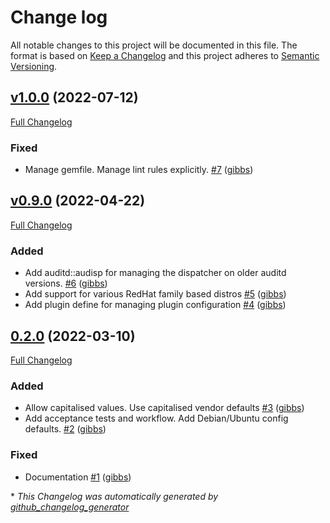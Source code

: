 # Change log

All notable changes to this project will be documented in this file. The format is based on [Keep a Changelog](http://keepachangelog.com/en/1.0.0/) and this project adheres to [Semantic Versioning](http://semver.org).

## [v1.0.0](https://github.com/gibbs/puppet-auditd/tree/v1.0.0) (2022-07-12)

[Full Changelog](https://github.com/gibbs/puppet-auditd/compare/v0.9.0...v1.0.0)

### Fixed

- Manage gemfile. Manage lint rules explicitly. [\#7](https://github.com/gibbs/puppet-auditd/pull/7) ([gibbs](https://github.com/gibbs))

## [v0.9.0](https://github.com/gibbs/puppet-auditd/tree/v0.9.0) (2022-04-22)

[Full Changelog](https://github.com/gibbs/puppet-auditd/compare/0.2.0...v0.9.0)

### Added

- Add auditd::audisp for managing the dispatcher on older auditd versions. [\#6](https://github.com/gibbs/puppet-auditd/pull/6) ([gibbs](https://github.com/gibbs))
- Add support for various RedHat family based distros [\#5](https://github.com/gibbs/puppet-auditd/pull/5) ([gibbs](https://github.com/gibbs))
- Add plugin define for managing plugin configuration [\#4](https://github.com/gibbs/puppet-auditd/pull/4) ([gibbs](https://github.com/gibbs))

## [0.2.0](https://github.com/gibbs/puppet-auditd/tree/0.2.0) (2022-03-10)

[Full Changelog](https://github.com/gibbs/puppet-auditd/compare/4ec932c1a3f15bd765d8d3eb262c1682ecdac624...0.2.0)

### Added

- Allow capitalised values. Use capitalised vendor defaults [\#3](https://github.com/gibbs/puppet-auditd/pull/3) ([gibbs](https://github.com/gibbs))
- Add acceptance tests and workflow. Add Debian/Ubuntu config defaults. [\#2](https://github.com/gibbs/puppet-auditd/pull/2) ([gibbs](https://github.com/gibbs))

### Fixed

- Documentation [\#1](https://github.com/gibbs/puppet-auditd/pull/1) ([gibbs](https://github.com/gibbs))



\* *This Changelog was automatically generated by [github_changelog_generator](https://github.com/github-changelog-generator/github-changelog-generator)*
